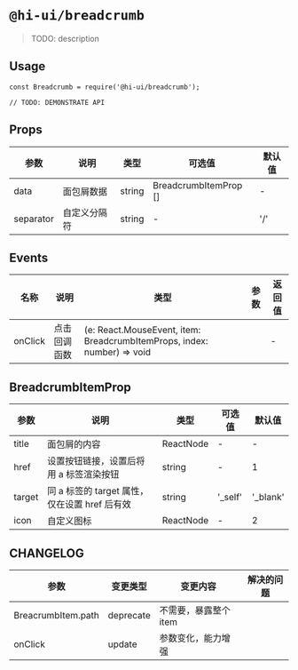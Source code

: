 # `@hi-ui/breadcrumb`

> TODO: description

## Usage

```
const Breadcrumb = require('@hi-ui/breadcrumb');

// TODO: DEMONSTRATE API
```

## Props

| 参数            | 说明                     | 类型     | 可选值                            | 默认值    |
| --------------- | ------------------------ | -------- | --------------------------------- | --------- |
| data  | 面包屑数据           | string   | BreadcrumbItemProp []                                | -       |
| separator  | 自定义分隔符           | string   | -                                | '/'       |

## Events

| 名称             | 说明                       | 类型                                                      | 参数                                                                        | 返回值 |
| ---------------- | -------------------------- | --------------------------------------------------------- | --------------------------------------------------------------------------- | ------ |
| onClick          | 点击回调函数             | (e: React.MouseEvent, item: BreadcrumbItemProps, index: number) => void     |  | -      |

## BreadcrumbItemProp

| 参数            | 说明                     | 类型     | 可选值                            | 默认值    |
| --------------- | ------------------------ | -------- | --------------------------------- | --------- |
|title  | 面包屑的内容           | ReactNode   | -                              | -        |
| href  | 设置按钮链接，设置后将用 a 标签渲染按钮           | string   | -                                 | 1         |
| target         | 同 a 标签的 target 属性，仅在设置 href 后有效                 | string   | ︎'_self' | '_blank' | '_parent' | '_top'                                | -         |
| icon             | 自定义图标           | ReactNode   | -                                 | 2         |



## CHANGELOG

| 参数         | 变更类型                        | 变更内容                                                                       | 解决的问题                   |
| ------------ | ------------------------------- | ------------------------------------------------------------------------------ | ---------------------------- |
| BreacrumbItem.path        | deprecate                          | 不需要，暴露整个 item |            |
| onClick        | update                          | 参数变化，能力增强 |            |
